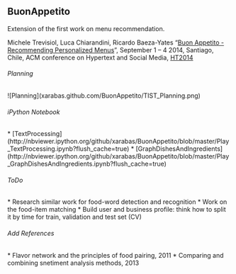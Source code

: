 <h2>BuonAppetito</h2>

Extension of the first work on menu recommendation.

Michele Trevisiol, Luca Chiarandini, Ricardo Baeza-Yates “[Buon Appetito - Recommending Personalized Menus](http://www.micheletrevisiol.com/papers/ht2014_trevisiol.pdf)”, September 1 – 4 2014, Santiago, Chile, ACM conference on Hypertext and Social Media, [HT2014](http://ht.acm.org/ht2014/)

<h6>Planning</h6>
![Planning](xarabas.github.com/BuonAppetito/TIST_Planning.png)


<h6>iPython Notebook</h6>
* [TextProcessing](http://nbviewer.ipython.org/github/xarabas/BuonAppetito/blob/master/Play_TextProcessing.ipynb?flush_cache=true)
* [GraphDishesAndIngredients](http://nbviewer.ipython.org/github/xarabas/BuonAppetito/blob/master/Play_GraphDishesAndIngredients.ipynb?flush_cache=true)

<h6>ToDo</h6>
* Research similar work for food-word detection and recognition
* Work on the food-item matching 
* Build user and business profile: think how to split it by time for train, validation and test set (CV)


<h6>Add References</h6>
* Flavor network and the principles of food pairing, 2011
* Comparing and combining snetiment analysis methods, 2013